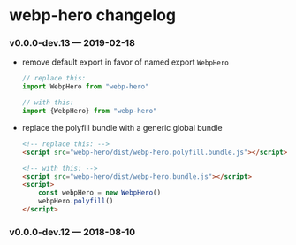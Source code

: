 
# webp-hero changelog

### v0.0.0-dev.13 — 2019-02-18

- remove default export in favor of named export `WebpHero`

	```js
	// replace this:
	import WebpHero from "webp-hero"

	// with this:
	import {WebpHero} from "webp-hero"
	```

- replace the polyfill bundle with a generic global bundle  

	```html
	<!-- replace this: -->
	<script src="webp-hero/dist/webp-hero.polyfill.bundle.js"></script>

	<!-- with this: -->
	<script src="webp-hero/dist/webp-hero.bundle.js"></script>
	<script>
		const webpHero = new WebpHero()
		webpHero.polyfill()
	</script>
	```

### v0.0.0-dev.12 — 2018-08-10
